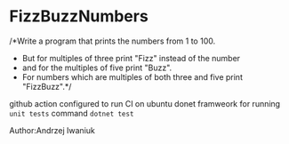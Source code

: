 # FizzBuzzNumbers

/*Write a program that prints the numbers from 1 to 100. 
 * But for multiples of three print "Fizz" instead of the number 
 * and for the multiples of five print "Buzz". 
 * For numbers which are multiples of both three and five print "FizzBuzz".*/
 
 github action configured to run CI on ubuntu donet framweork for running `unit tests`
 command `dotnet test`
 
 Author:Andrzej Iwaniuk
